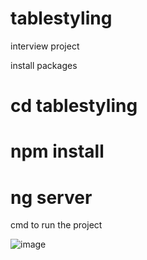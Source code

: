 # tablestyling
 interview project

install packages

# cd tablestyling 
# npm install
# ng server 

cmd to run the project

![image](https://github.com/MangeshGawas/tablestyling/assets/70948059/7a5fed52-b335-4893-a347-502b9a962eea)


